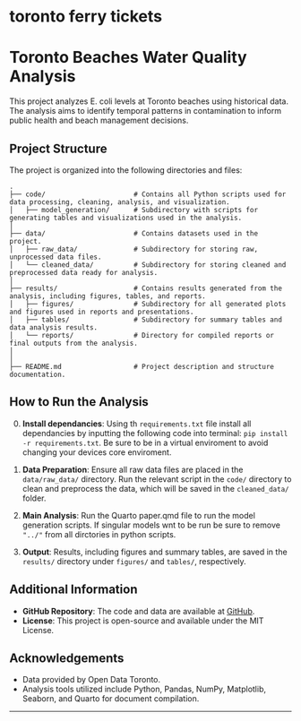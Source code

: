 # toronto ferry tickets
 

# Toronto Beaches Water Quality Analysis

This project analyzes E. coli levels at Toronto beaches using historical data. The analysis aims to identify temporal patterns in contamination to inform public health and beach management decisions.

## Project Structure

The project is organized into the following directories and files:

```
.
├── code/                      # Contains all Python scripts used for data processing, cleaning, analysis, and visualization.
│   ├── model_generation/      # Subdirectory with scripts for generating tables and visualizations used in the analysis.
│
├── data/                      # Contains datasets used in the project.
│   ├── raw_data/              # Subdirectory for storing raw, unprocessed data files.
│   └── cleaned_data/          # Subdirectory for storing cleaned and preprocessed data ready for analysis.
│
├── results/                   # Contains results generated from the analysis, including figures, tables, and reports.
│   ├── figures/               # Subdirectory for all generated plots and figures used in reports and presentations.
│   ├── tables/                # Subdirectory for summary tables and data analysis results.
│   └── reports/               # Directory for compiled reports or final outputs from the analysis.
│
│
├── README.md                  # Project description and structure documentation.
```

## How to Run the Analysis

0. **Install dependancies**: Using th `requirements.txt` file install all dependancies by inputting the following code into terminal: `pip install -r requirements.txt`. Be sure to be in a virtual enviroment to avoid changing your devices core enviroment.

1. **Data Preparation**: Ensure all raw data files are placed in the `data/raw_data/` directory. Run the relevant script in the `code/` directory to clean and preprocess the data, which will be saved in the `cleaned_data/` folder.

2. **Main Analysis**: Run the Quarto paper.qmd file to run the model generation scripts. If singular models wnt to be run be sure to remove `"../"` from all dirctories in python scripts.

3. **Output**: Results, including figures and summary tables, are saved in the `results/` directory under `figures/` and `tables/`, respectively.


## Additional Information

- **GitHub Repository**: The code and data are available at [GitHub](https://github.com/JfpGilbert0/toronto-beaches-water-quality).
- **License**: This project is open-source and available under the MIT License.

## Acknowledgements

- Data provided by Open Data Toronto.
- Analysis tools utilized include Python, Pandas, NumPy, Matplotlib, Seaborn, and Quarto for document compilation.

---

